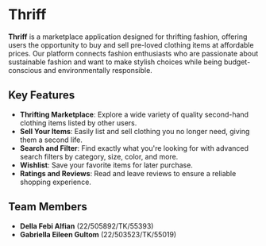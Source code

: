 # Thriff

**Thriff** is a marketplace application designed for thrifting fashion, offering users the opportunity to buy and sell pre-loved clothing items at affordable prices. Our platform connects fashion enthusiasts who are passionate about sustainable fashion and want to make stylish choices while being budget-conscious and environmentally responsible.

## Key Features

- **Thrifting Marketplace**: Explore a wide variety of quality second-hand clothing items listed by other users.
- **Sell Your Items**: Easily list and sell clothing you no longer need, giving them a second life.
- **Search and Filter**: Find exactly what you're looking for with advanced search filters by category, size, color, and more.
- **Wishlist**: Save your favorite items for later purchase.
- **Ratings and Reviews**: Read and leave reviews to ensure a reliable shopping experience.

## Team Members

- **Della Febi Alfian** (22/505892/TK/55393)
- **Gabriella Eileen Gultom** (22/503523/TK/55019)
